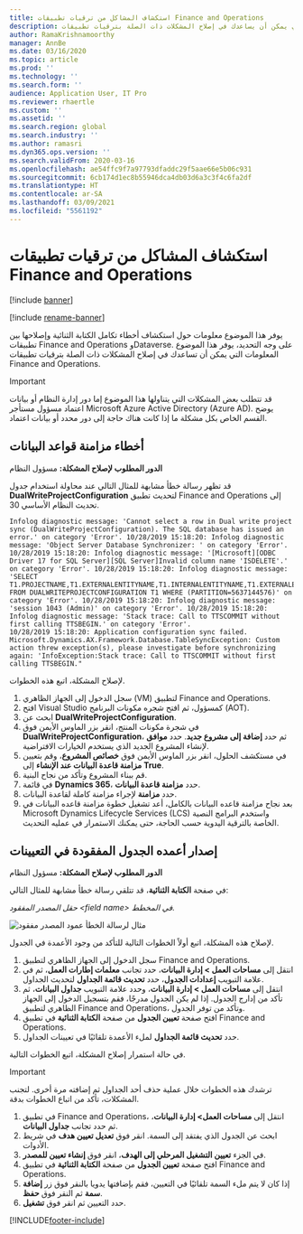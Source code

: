 ```yaml
---
title: استكشاف المشاكل من ترقيات تطبيقات Finance and Operations
description: يوفر هذا الموضوع استكشاف الأخطاء وإصلاحها الذي يمكن أن يساعدك في إصلاح المشكلات ذات الصلة بترقيات تطبيقات Finance and Operations.
author: RamaKrishnamoorthy
manager: AnnBe
ms.date: 03/16/2020
ms.topic: article
ms.prod: ''
ms.technology: ''
ms.search.form: ''
audience: Application User, IT Pro
ms.reviewer: rhaertle
ms.custom: ''
ms.assetid: ''
ms.search.region: global
ms.search.industry: ''
ms.author: ramasri
ms.dyn365.ops.version: ''
ms.search.validFrom: 2020-03-16
ms.openlocfilehash: ae54ffc9f7a97793dfaddc29f5aae66e5b06c931
ms.sourcegitcommit: 6cb174d1ec8b55946dca4db03d6a3c3f4c6fa2df
ms.translationtype: HT
ms.contentlocale: ar-SA
ms.lasthandoff: 03/09/2021
ms.locfileid: "5561192"
---
```

# <a name="troubleshoot-issues-from-upgrades-of-finance-and-operations-apps"></a>استكشاف المشاكل من ترقيات تطبيقات Finance and Operations

[!include [banner](../../includes/banner.md)]

[!include [rename-banner](~/includes/cc-data-platform-banner.md)]



يوفر هذا الموضوع معلومات حول استكشاف أخطاء تكامل الكتابة الثنائية وإصلاحها بين تطبيقات Finance and Operations وDataverse. على وجه التحديد، يوفر هذا الموضوع المعلومات التي يمكن أن تساعدك في إصلاح المشكلات ذات الصلة بترقيات تطبيقات Finance and Operations.

> [!IMPORTANT]
> قد تتطلب بعض المشكلات التي يتناولها هذا الموضوع إما دور إدارة النظام أو بيانات اعتماد مسؤول مستأجر  Microsoft Azure Active Directory (Azure AD). يوضح القسم الخاص بكل مشكلة ما إذا كانت هناك حاجة إلى دور محدد أو بيانات اعتماد.

## <a name="database-synchronization-errors"></a>أخطاء مزامنة قواعد البيانات

**الدور المطلوب لإصلاح المشكلة:** مسؤول النظام

قد تظهر رسالة خطأ مشابهة للمثال التالي عند محاولة استخدام جدول **DualWriteProjectConfiguration** لتحديث تطبيق Finance and Operations إلى تحديث النظام الأساسي 30.

```console
Infolog diagnostic message: 'Cannot select a row in Dual write project sync (DualWriteProjectConfiguration). The SQL database has issued an error.' on category 'Error'. 10/28/2019 15:18:20: Infolog diagnostic message: 'Object Server Database Synchronizer: ' on category 'Error'. 10/28/2019 15:18:20: Infolog diagnostic message: '[Microsoft][ODBC Driver 17 for SQL Server][SQL Server]Invalid column name 'ISDELETE'.' on category 'Error'. 10/28/2019 15:18:20: Infolog diagnostic message: 'SELECT T1.PROJECTNAME,T1.EXTERNALENTITYNAME,T1.INTERNALENTITYNAME,T1.EXTERNALENVIRONMENTURL,T1.STATUS,T1.ENABLEBATCHLOOKUP,T1.PARTITIONMAP,T1.QUERYFILTEREXPRESSION,T1.INTEGRATIONKEY,T1.ISDELETE,T1.ISDEBUGMODE,T1.RECVERSION,T1.PARTITION,T1.RECID FROM DUALWRITEPROJECTCONFIGURATION T1 WHERE (PARTITION=5637144576)' on category 'Error'. 10/28/2019 15:18:20: Infolog diagnostic message: 'session 1043 (Admin)' on category 'Error'. 10/28/2019 15:18:20: Infolog diagnostic message: 'Stack trace: Call to TTSCOMMIT without first calling TTSBEGIN.' on category 'Error'.
10/28/2019 15:18:20: Application configuration sync failed.
Microsoft.Dynamics.AX.Framework.Database.TableSyncException: Custom action threw exception(s), please investigate before synchronizing again: 'InfoException:Stack trace: Call to TTSCOMMIT without first calling TTSBEGIN."
```

لإصلاح المشكلة، اتبع هذه الخطوات.

1. سجل الدخول إلى الجهاز الظاهري (VM) لتطبيق Finance and Operations.
2. افتح Visual Studio كمسؤول، ثم افتح شجره مكونات البرنامج (AOT).
3. ابحث عن **DualWriteProjectConfiguration**.
4. في شجرة مكونات المنتج، انقر بزر الماوس الأيمن فوق **DualWriteProjectConfiguration**، ثم حدد **إضافة إلى مشروع جديد**. حدد **موافق** لإنشاء المشروع الجديد الذي يستخدم الخيارات الافتراضية.
5. في مستكشف الحلول، انقر بزر الماوس الأيمن فوق **خصائص المشروع**، وقم بتعيين **مزامنة قاعدة البيانات عند الإنشاء** إلى **True**.
6. قم ببناء المشروع وتأكد من نجاح البنية.
7. في قائمة **Dynamics 365**، حدد **مزامنة قاعدة البيانات**.
8. حدد **مزامنة** لإجراء مزامنة كاملة لقاعدة البيانات.
9. بعد نجاح مزامنة قاعده البيانات بالكامل، أعد تشغيل خطوة مزامنة قاعده البيانات في Microsoft Dynamics Lifecycle Services ‏(LCS) واستخدم البرامج النصية الخاصة بالترقية اليدوية حسب الحاجة، حتى يمكنك الاستمرار في عمليه التحديث.

## <a name="missing-table-columns-issue-on-maps"></a>إصدار أعمده الجدول المفقودة في التعيينات

**الدور المطلوب لإصلاح المشكلة:** مسؤول النظام

في صفحة **الكتابة الثنائية**، قد تتلقي رسالة خطأ مشابهة للمثال التالي:

*حقل المصدر المفقود \<field name\> في المخطط.*

![مثال لرسالة الخطأ عمود المصدر مفقود](media/error_missing_field.png)

لإصلاح هذه المشكلة، اتبع أولاً الخطوات التالية للتأكد من وجود الأعمدة في الجدول.

1. سجل الدخول إلى الجهاز الظاهري لتطبيق Finance and Operations.
2. انتقل إلى **مساحات العمل \> إدارة البيانات**، حدد تجانب **معلمات إطارات العمل**، ثم في علامة التبويب **إعدادات الجدول**، حدد **تحديث قائمة الجداول** لتحديث الجداول.
3. انتقل إلى **مساحات العمل \> إدارة البيانات**، وحدد علامة التبويب **جداول البيانات**، ثم تأكد من إدارج الجدول. إذا لم يكن الجدول مدرجًا، فقم بتسجيل الدخول إلى الجهاز الظاهري لتطبيق Finance and Operations، وتأكد من توفر الجدول.
4. افتح صفحة **تعيين الجدول** من صفحة **الكتابة الثنائية** في تطبيق Finance and Operations.
5. حدد **تحديث قائمة الجداول** لملء الأعمدة تلقائيًا في تعيينات الجداول.

في حالة استمرار إصلاح المشكلة، اتبع الخطوات التالية.

> [!IMPORTANT]
> ترشدك هذه الخطوات خلال عملية حذف أحد الجداول ثم إضافته مرة أخرى. لتجنب المشكلات، تأكد من اتباع الخطوات بدقة.

1. في تطبيق Finance and Operations، انتقل إلى **مساحات العمل\> إدارة البيانات**، ثم حدد تجانب **جداول البيانات**.
2. ابحث عن الجدول الذي يفتقد إلى السمة. انقر فوق **تعديل تعيين هدف** في شريط الأدوات.
3. في الجزء **تعيين التشغيل المرحلي إلى الهدف**، انقر فوق **إنشاء تعيين للمصدر**.
4. افتح صفحة **تعيين الجدول** من صفحة **الكتابة الثنائية** في تطبيق Finance and Operations.
5. إذا كان لا يتم ملء السمة تلقائيًا في التعيين، فقم بإضافتها يدويا بالنقر فوق زر **إضافة سمة** ثم النقر فوق **حفظ**. 
6. حدد التعيين ثم انقر فوق **تشغيل**.


[!INCLUDE[footer-include](../../../../includes/footer-banner.md)]
